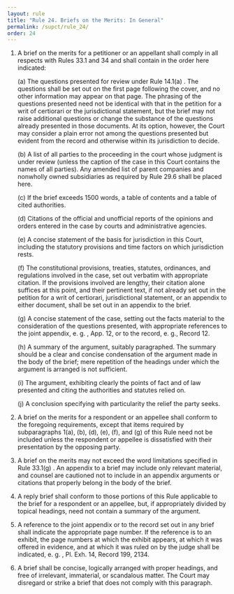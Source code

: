 ```yaml
---
layout: rule
title: "Rule 24. Briefs on the Merits: In General"
permalink: /supct/rule_24/
order: 24
---
```


1. A brief on the merits for a petitioner or an appellant shall comply in all respects with Rules 33.1 and 34 and shall contain in the order here indicated:


    (a) The questions presented for review under Rule 14.1(a) . The questions shall be set out on the first page following the cover, and no other information may appear on that page. The phrasing of the questions presented need not be identical with that in the petition for a writ of certiorari or the jurisdictional statement, but the brief may not raise additional questions or change the substance of the questions already presented in those documents. At its option, however, the Court may consider a plain error not among the questions presented but evident from the record and otherwise within its jurisdiction to decide.


    (b) A list of all parties to the proceeding in the court whose judgment is under review (unless the caption of the case in this Court contains the names of all parties). Any amended list of parent companies and nonwholly owned subsidiaries as required by Rule 29.6 shall be placed here.


    (c) If the brief exceeds 1500 words, a table of contents and a table of cited authorities.


    (d) Citations of the official and unofficial reports of the opinions and orders entered in the case by courts and administrative agencies.


    (e) A concise statement of the basis for jurisdiction in this Court, including the statutory provisions and time factors on which jurisdiction rests.


    (f) The constitutional provisions, treaties, statutes, ordinances, and regulations involved in the case, set out verbatim with appropriate citation. If the provisions involved are lengthy, their citation alone suffices at this point, and their pertinent text, if not already set out in the petition for a writ of certiorari, jurisdictional statement, or an appendix to either document, shall be set out in an appendix to the brief.


    (g) A concise statement of the case, setting out the facts material to the consideration of the questions presented, with appropriate references to the joint appendix, e. g. , App. 12, or to the record, e. g., Record 12.


    (h) A summary of the argument, suitably paragraphed. The summary should be a clear and concise condensation of the argument made in the body of the brief; mere repetition of the headings under which the argument is arranged is not sufficient.


    (i) The argument, exhibiting clearly the points of fact and of law presented and citing the authorities and statutes relied on.


    (j) A conclusion specifying with particularity the relief the party seeks.


2. A brief on the merits for a respondent or an appellee shall conform to the foregoing requirements, except that items required by subparagraphs 1(a), (b), (d), (e), (f), and (g) of this Rule need not be included unless the respondent or appellee is dissatisfied with their presentation by the opposing party.


3. A brief on the merits may not exceed the word limitations specified in Rule 33.1(g) . An appendix to a brief may include only relevant material, and counsel are cautioned not to include in an appendix arguments or citations that properly belong in the body of the brief.


4. A reply brief shall conform to those portions of this Rule applicable to the brief for a respondent or an appellee, but, if appropriately divided by topical headings, need not contain a summary of the argument.


5. A reference to the joint appendix or to the record set out in any brief shall indicate the appropriate page number. If the reference is to an exhibit, the page numbers at which the exhibit appears, at which it was offered in evidence, and at which it was ruled on by the judge shall be indicated, e. g. , Pl. Exh. 14, Record 199, 2134.


6. A brief shall be concise, logically arranged with proper headings, and free of irrelevant, immaterial, or scandalous matter. The Court may disregard or strike a brief that does not comply with this paragraph.

